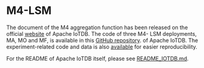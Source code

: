 # M4-LSM
The document of the M4 aggregation function has been released
on the official [website](https://iotdb.apache.org/UserGuide/Master/UDF-Library/M4.html#m4-2) of Apache IoTDB. The code of three M4-
LSM deployments, MA, MO and MF, is available in this [GitHub repository](https://github.com/apache/iotdb/tree/research/M4-visualization).
of Apache IoTDB. The experiment-related code and data is also [available](https://github.com/LeiRui/M4-visualization-exp) for easier reproducibility.

For the README of Apache IoTDB itself, please see [README_IOTDB.md](README_IOTDB.md).